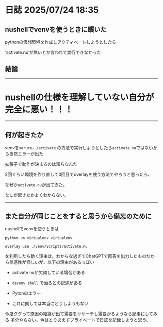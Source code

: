 # 日誌 2025/07/24 18:35

## nushellでvenvを使うときに躓いた

pythonの仮想環境を作成しアクティベートしようとしたら

‘activate.nu‘が無いとか言われて実行できなかった

## 結論

---

# nushellの仕様を理解していない自分が完全に悪い！！！

---

## 何が起きたか

venvを`soruce~ /activate` の方法で実行しようとしたら`activate.nu`ではないから当然エラーが出た

拡張子で動作が決まるのは知らなんだ

2回ぐらい環境を作り直して3回目でoverlayを使う方法でやろうと思ったら、

なぜか`activate.nu`が出てきた。

なにが起きたかよくわからない。

---

## また自分が同じことをすると思うから備忘のために

nushellでvenvを使うときは

`python -m virtualenv virtualenv`

`overlay use ./venv/Scripts/activate.nu`

を利用したら動く理由は。わからな過ぎてChatGPTで回答を出力したものだから信憑性が怪しいが、以下の理由があるっぽい

- activate.nuが欠如している場合がある
 
 -  `devenv shell` で治るとの記述がある

- Pytonのエラー
 
 - これに関しては本当にどうしようもない



今度ググって原因の結論が出て需要をリサーチし需要がるようなら記事にしてみる
多分やらない。今はとりあえずプライベートで日誌を記録しようと思う。

